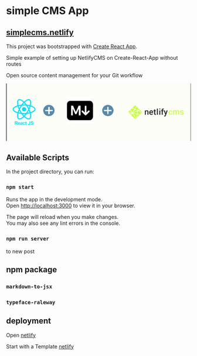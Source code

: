 # simple CMS App

## [simplecms.netlify](https://simplecms.netlify.app)
This project was bootstrapped with [Create React App](https://github.com/facebook/create-react-app).

Simple example of setting up NetlifyCMS on Create-React-App without routes

Open source content management for your Git workflow


![alt text](app.png "app")


## Available Scripts

In the project directory, you can run:

### `npm start`

Runs the app in the development mode.\
Open [http://localhost:3000](http://localhost:3000) to view it in your browser.

The page will reload when you make changes.\
You may also see any lint errors in the console.

### `npm run server`

to new post  



## npm package 

### `markdown-to-jsx`

### `typeface-raleway`

## deployment


Open [netlify](https://create-react-app.dev/docs/deployment/#netlify)

Start with a Template
 [netlify](https://www.netlifycms.org/docs/start-with-a-template/)
